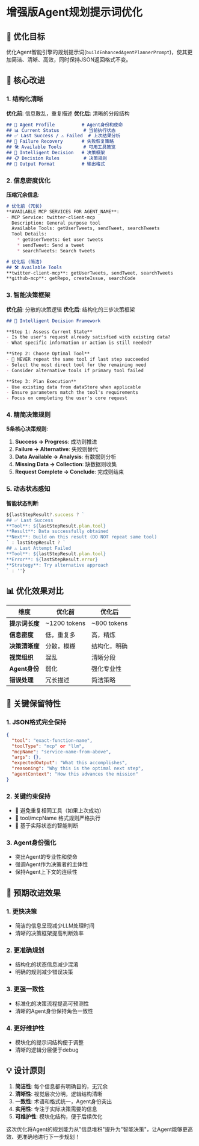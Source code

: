 # 增强版Agent规划提示词优化

## 🎯 优化目标

优化Agent智能引擎的规划提示词(`buildEnhancedAgentPlannerPrompt`)，使其更加简洁、清晰、高效，同时保持JSON返回格式不变。

## 🔧 核心改进

### **1. 结构化清晰**

**优化前**: 信息散乱，重复描述
**优化后**: 清晰的分段结构

```markdown
## 🎯 Agent Profile          # Agent身份和使命
## 📊 Current Status         # 当前执行状态  
## ✅ Last Success / ⚠️ Failed  # 上次结果分析
## 🔧 Failure Recovery       # 失败恢复策略
## 🛠️ Available Tools        # 可用工具简览
## 🧠 Intelligent Decision   # 决策框架
## 📋 Decision Rules         # 决策规则
## 🎯 Output Format          # 输出格式
```

### **2. 信息密度优化**

**压缩冗余信息**:
```markdown
# 优化前 (冗长)
**AVAILABLE MCP SERVICES FOR AGENT_NAME**:
- MCP Service: twitter-client-mcp
  Description: General purpose tool
  Available Tools: getUserTweets, sendTweet, searchTweets
  Tool Details:
    * getUserTweets: Get user tweets
    * sendTweet: Send a tweet
    * searchTweets: Search tweets

# 优化后 (简洁)
## 🛠️ Available Tools
**twitter-client-mcp**: getUserTweets, sendTweet, searchTweets
**github-mcp**: getRepo, createIssue, searchCode
```

### **3. 智能决策框架**

**优化前**: 分散的决策逻辑
**优化后**: 结构化的三步决策框架

```markdown
## 🧠 Intelligent Decision Framework

**Step 1: Assess Current State**
- Is the user's request already satisfied with existing data?
- What specific information or action is still needed?

**Step 2: Choose Optimal Tool**  
- 🚨 NEVER repeat the same tool if last step succeeded
- Select the most direct tool for the remaining need
- Consider alternative tools if primary tool failed

**Step 3: Plan Execution**
- Use existing data from dataStore when applicable
- Ensure parameters match the tool's requirements
- Focus on completing the user's core request
```

### **4. 精简决策规则**

**5条核心决策规则**:
1. **Success → Progress**: 成功则推进
2. **Failure → Alternative**: 失败则替代
3. **Data Available → Analysis**: 有数据则分析
4. **Missing Data → Collection**: 缺数据则收集
5. **Request Complete → Conclude**: 完成则结束

### **5. 动态状态感知**

**智能状态判断**:
```typescript
${lastStepResult?.success ? `
## ✅ Last Success
**Tool**: ${lastStepResult.plan.tool}
**Result**: Data successfully obtained
**Next**: Build on this result (DO NOT repeat same tool)
` : lastStepResult ? `
## ⚠️ Last Attempt Failed
**Tool**: ${lastStepResult.plan.tool}
**Error**: ${lastStepResult.error}
**Strategy**: Try alternative approach
` : ''}
```

## 📊 优化效果对比

| 维度 | 优化前 | 优化后 |
|------|--------|--------|
| **提示词长度** | ~1200 tokens | ~800 tokens |
| **信息密度** | 低，重复多 | 高，精炼 |
| **决策清晰度** | 分散，模糊 | 结构化，明确 |
| **视觉组织** | 混乱 | 清晰分段 |
| **Agent身份** | 弱化 | 强化专业性 |
| **错误处理** | 冗长描述 | 简洁策略 |

## 🎯 关键保留特性

### **1. JSON格式完全保持**
```json
{
  "tool": "exact-function-name",
  "toolType": "mcp" or "llm", 
  "mcpName": "service-name-from-above",
  "args": {},
  "expectedOutput": "What this accomplishes",
  "reasoning": "Why this is the optimal next step",
  "agentContext": "How this advances the mission"
}
```

### **2. 关键约束保持**
- 🚨 避免重复相同工具（如果上次成功）
- 🔑 tool/mcpName 格式规则严格执行
- 🎯 基于实际状态的智能判断

### **3. Agent身份强化**
- 突出Agent的专业性和使命
- 强调Agent作为决策者的主体性
- 保持Agent上下文的连续性

## 🚀 预期改进效果

### **1. 更快决策**
- 简洁的信息呈现减少LLM处理时间
- 清晰的决策框架提高判断效率

### **2. 更准确规划**
- 结构化的状态信息减少混淆
- 明确的规则减少错误决策

### **3. 更强一致性** 
- 标准化的决策流程提高可预测性
- 清晰的Agent身份保持角色一致性

### **4. 更好维护性**
- 模块化的提示词结构便于调整
- 清晰的逻辑分层便于debug

## 💡 设计原则

1. **简洁性**: 每个信息都有明确目的，无冗余
2. **清晰性**: 视觉层次分明，逻辑结构清晰
3. **一致性**: 术语和格式统一，Agent身份突出
4. **实用性**: 专注于实际决策需要的信息
5. **可维护性**: 模块化结构，便于后续优化

这次优化将Agent的规划能力从"信息堆积"提升为"智能决策"，让Agent能够更高效、更准确地进行下一步规划！ 